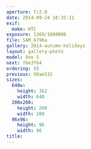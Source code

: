 ```yaml
---
aperture: f/2.0
date: 2014-09-24 10:35:11
exif:
  make: HTC
exposure: 1369/1000000
file: SAM_6796a
gallery: 2014-autumn-holidays
layout: gallery-photo
model: One S
next: f6e3f64
ordering: 55
previous: 98ae532
sizes:
  640w:
    height: 362
    width: 640
  200x200:
    height: 200
    width: 200
  96x96:
    height: 96
    width: 96
title: 
---
```

